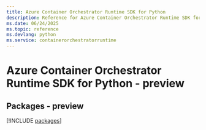 ```yaml
---
title: Azure Container Orchestrator Runtime SDK for Python
description: Reference for Azure Container Orchestrator Runtime SDK for Python
ms.date: 06/24/2025
ms.topic: reference
ms.devlang: python
ms.service: containerorchestratorruntime
---
```

# Azure Container Orchestrator Runtime SDK for Python - preview
## Packages - preview
[!INCLUDE [packages](container-orchestrator-runtime-index.md)]